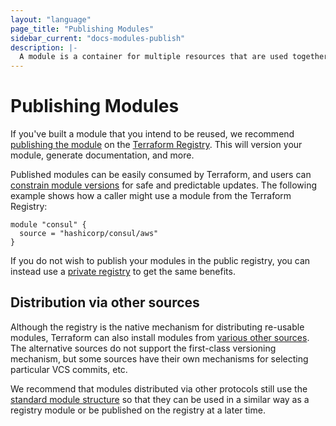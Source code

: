 ```yaml
---
layout: "language"
page_title: "Publishing Modules"
sidebar_current: "docs-modules-publish"
description: |-
  A module is a container for multiple resources that are used together.
---
```


# Publishing Modules

If you've built a module that you intend to be reused, we recommend
[publishing the module](/docs/registry/modules/publish.html) on the
[Terraform Registry](https://registry.terraform.io). This will version
your module, generate documentation, and more.

Published modules can be easily consumed by Terraform, and users can
[constrain module versions](/docs/configuration/blocks/modules/syntax.html#version)
for safe and predictable updates. The following example shows how a caller
might use a module from the Terraform Registry:

```hcl
module "consul" {
  source = "hashicorp/consul/aws"
}
```

If you do not wish to publish your modules in the public registry, you can
instead use a [private registry](/docs/registry/private.html) to get
the same benefits.

## Distribution via other sources

Although the registry is the native mechanism for distributing re-usable
modules, Terraform can also install modules from
[various other sources](/docs/modules/sources.html). The alternative sources
do not support the first-class versioning mechanism, but some sources have
their own mechanisms for selecting particular VCS commits, etc.

We recommend that modules distributed via other protocols still use the
[standard module structure](/docs/modules/structure.html) so that they can
be used in a similar way as a registry module or be published on the registry
at a later time.

